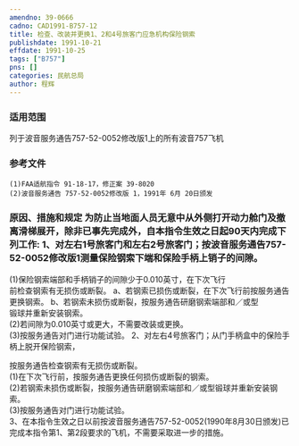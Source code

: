```yaml
---
amendno: 39-0666  
cadno: CAD1991-B757-12  
title: 检查、改装并更换1、2和4号旅客门应急机构保险钢索  
publishdate: 1991-10-21  
effdate: 1991-10-25  
tags: ["B757"]  
pns: []  
categories: 民航总局  
author: 程辉  
---
```

  
### 适用范围  
列于波音服务通告757-52-0052修改版1上的所有波音757飞机  
  
<!--more-->  
### 参考文件  
    (1)FAA适航指令 91-18-17，修正案 39-8020  
    (2)波音服务通告 757-52-0052修改版 1，1991年 6月 20日颁发  
  
### 原因、措施和规定     为防止当地面人员无意中从外侧打开动力舱门及撤离滑梯展开，除非已事先完成外，自本指令生效之日起90天内完成下列工作:     1、对左右1号旅客门和左右2号旅客门；按波音服务通告757-52-0052修改版1测量保险钢索下端和保险手柄上销子的间隙。  
(1)保险钢索端部和手柄销子的间隙少于0.010英寸，在下次飞行  
前检查钢索有无损伤或断裂。        a、若钢索已损伤或断裂，在下次飞行前按服务通告更换钢索。       b、若钢索未损伤或断裂，按服务通告研磨钢索端部和／或型  
锻球并重新安装钢索。  
(2)若间隙为0.010英寸或更大，不需要改装或更换。  
(3)按服务通告对门进行功能试验。     2、对左右4号旅客门；从门手柄盒中的保险手柄上脱开保险钢索，  
  
按服务通告检查钢索有无损伤或断裂。  
      (1)在下次飞行前，按服务通告更换任何损伤或断裂的钢索。  
      (2)若钢索未损伤或断裂，按服务通告研磨钢索端部和／或型锻球并重新安装钢索。  
(3)按服务通告对门进行功能试验。  
3、在本指令生效之日以前按波音服务通告757-52-0052(1990年8月30日颁发)已完成本指令第1、第2段要求的飞机，不需要采取进一步的措施。  

